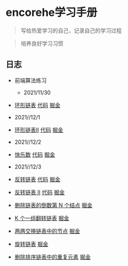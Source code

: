 # encorehe学习手册

> 写给热爱学习的自己，记录自己的学习过程

> 培养良好学习习惯



## 日志

- 前端算法练习
    
    - 2021/11/30  
        
- [环形链表](https://leetcode-cn.com/problems/linked-list-cycle)  [代码](./leetcode刷题/141-环形链表.js) [掘金](https://juejin.cn/post/7037395473707548702/)
  
- 2021//12/1
- [环形链表II](https://leetcode-cn.com/problems/linked-list-cycle-ii)  [代码](./leetcode刷题/142-环形链表2.js) [掘金](https://juejin.cn/post/7037491295148834847/)

- 2021//12/2
- [快乐数](https://leetcode-cn.com/problems/happy-number)  [代码](./leetcode刷题/202-快乐数.js) [掘金](https://juejin.cn/post/7037493712833740831/)

- 2021//12/3
- [反转链表](https://leetcode-cn.com/problems/reverse-linked-list)  [代码](./leetcode刷题/206-反转链表.js) [掘金](https://juejin.cn/post/7037501393363533860/)
- [反转链表 II](https://leetcode-cn.com/problems/reverse-linked-list-ii)  [代码](./leetcode刷题/206-反转链表II.js) [掘金](https://juejin.cn/post/7037542455658430495//)


- [删除链表的倒数第 N 个结点](https://leetcode-cn.com/problems/remove-nth-node-from-end-of-list) [掘金](https://juejin.cn/post/7037541459381190686/)

- [K 个一组翻转链表](https://leetcode-cn.com/problems/reverse-nodes-in-k-group) [掘金](https://juejin.cn/post/7037569950126440456/)

- [两两交换链表中的节点](https://leetcode-cn.com/problems/swap-nodes-in-pairs) [掘金](https://juejin.cn/post/7061220442350026788/)

- [旋转链表](https://leetcode-cn.com/problems/rotate-list) [掘金](https://juejin.cn/post/7061223447770169351/)

- [删除排序链表中的重复元素](https://leetcode-cn.com/problems/remove-duplicates-from-sorted-list) [掘金](https://juejin.cn/post/7061223447770169351/)

